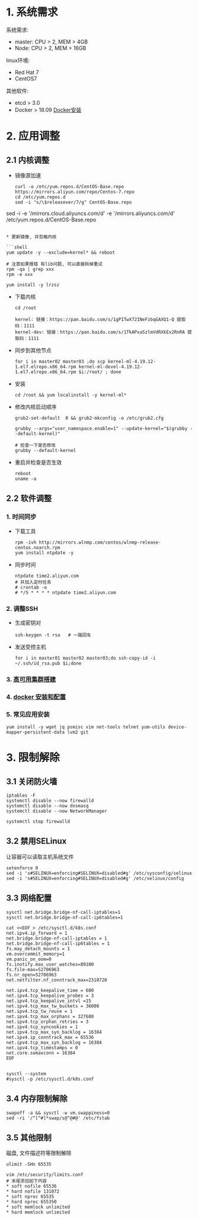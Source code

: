 # 1. 系统需求

系统需求:

* master: CPU > 2, MEM > 4GB
* Node: CPU > 2, MEM > 16GB

linux环境:

* Red Hat 7
* CentOS7

其他软件:

* etcd > 3.0
* Docker > 18.09  [Docker安装](..\01-Docker\01-安装.md) 

# 2. 应用调整

## 2.1 内核调整

* 镜像源加速

  ```shell
  curl -o /etc/yum.repos.d/CentOS-Base.repo https://mirrors.aliyun.com/repo/Centos-7.repo
  cd /etc/yum.repos.d
  sed -i "s/\$releasever/7/g" CentOS-Base.repo
sed -i -e '/mirrors.cloud.aliyuncs.com/d' -e '/mirrors.aliyuncs.com/d' /etc/yum.repos.d/CentOS-Base.repo
  ```
  
* 更新镜像, 并忽略内核

  ```shell
  yum update -y --exclude=kernel* && reboot
  
  # 注意如果报错 有lib问题, 可以直接拆掉重试
  rpm -qa | grep xxx
  rpm -e xxx
  
  yum install -y lrzsz
  ```

* 下载内核

  ```shell
  cd /root
  
  kernel: 链接：https://pan.baidu.com/s/1gPITwX72INeFzbqGAXQ1-Q 提取码：1111 
  kernel-dev: 链接：https://pan.baidu.com/s/1TkAPxaSzlmVdRXkEx2RnRA 提取码：1111 
  ```

* 同步到其他节点

  ```shell
  for i in master02 master03 ;do scp kernel-ml-4.19.12-1.el7.elrepo.x86_64.rpm kernel-ml-devel-4.19.12-1.el7.elrepo.x86_64.rpm $i:/root/ ; done
  ```

* 安装

  ```shell
  cd /root && yum localinstall -y kernel-ml*
  ```

* 修改内核启动顺序

  ```shell
  grub2-set-default  0 && grub2-mkconfig -o /etc/grub2.cfg
  
  grubby --args="user_namespace.enable=1" --update-kernel="$(grubby --default-kernel)"
  
  # 检查一下是否修改
  grubby --default-kernel
  ```

* 重启并检查是否生效

  ```shell
  reboot
  uname -a
  ```

## 2.2 软件调整

### 1. 时间同步

* 下载工具

  ```shell
  rpm -ivh http://mirrors.wlnmp.com/centos/wlnmp-release-centos.noarch.rpm
  yum install ntpdate -y
  ```

* 同步时间

  ```shell
  ntpdate time2.aliyun.com
  # 并加入定时任务
  # crontab -e
  # */5 * * * * ntpdate time2.aliyun.com
  ```


### 2. 调整SSH

* 生成密钥对

  ```shell
  ssh-keygen -t rsa   # 一路回车
  ```

* 发送受控主机

  ```shell
  for i in master01 master02 master03;do ssh-copy-id -i ~/.ssh/id_rsa.pub $i;done
  ```

### 3. [高可用集群搭建](..\..\01-代理\03-高可用\01-LVS\01-LVS(ipvs).md) 

### 4. [docker 安装和配置](..\01-Docker\01-安装.md) 

### 5. 常见应用安装

```shell
yum install -y wget jq psmisc vim net-tools telnet yum-utils device-mapper-persistent-data lvm2 git
```

# 3. 限制解除

## 3.1 关闭防火墙

```shell
iptables -F
systemctl disable --now firewalld
systemctl disable --now dnsmasq
systemctl disable --now NetworkManager

systemctl stop firewalld
```

## 3.2 禁用SELinux

让容器可以读取主机系统文件

```shell
setenforce 0
sed -i 's#SELINUX=enforcing#SELINUX=disabled#g' /etc/sysconfig/selinux
sed -i 's#SELINUX=enforcing#SELINUX=disabled#g' /etc/selinux/config
```

## 3.3 网络配置

```shell
sysctl net.bridge.bridge-nf-call-iptables=1
sysctl net.bridge.bridge-nf-call-ip6tables=1

cat <<EOF > /etc/sysctl.d/k8s.conf
net.ipv4.ip_forward = 1
net.bridge.bridge-nf-call-iptables = 1
net.bridge.bridge-nf-call-ip6tables = 1
fs.may_detach_mounts = 1
vm.overcommit_memory=1
vm.panic_on_oom=0
fs.inotify.max_user_watches=89100
fs.file-max=52706963
fs.nr_open=52706963
net.netfilter.nf_conntrack_max=2310720

net.ipv4.tcp_keepalive_time = 600
net.ipv4.tcp_keepalive_probes = 3
net.ipv4.tcp_keepalive_intvl =15
net.ipv4.tcp_max_tw_buckets = 36000
net.ipv4.tcp_tw_reuse = 1
net.ipv4.tcp_max_orphans = 327680
net.ipv4.tcp_orphan_retries = 3
net.ipv4.tcp_syncookies = 1
net.ipv4.tcp_max_syn_backlog = 16384
net.ipv4.ip_conntrack_max = 65536
net.ipv4.tcp_max_syn_backlog = 16384
net.ipv4.tcp_timestamps = 0
net.core.somaxconn = 16384
EOF


sysctl --system
#sysctl -p /etc/sysctl.d/k8s.conf
```

## 3.4 内存限制解除

```shell
swapoff -a && sysctl -w vm.swappiness=0
sed -ri '/^[^#]*swap/s@^@#@' /etc/fstab
```

## 3.5 其他限制

磁盘, 文件描述符等限制解除

```shell
ulimit -SHn 65535

vim /etc/security/limits.conf
# 末尾添加如下内容
* soft nofile 65536
* hard nofile 131072
* soft nproc 65535
* hard nproc 655350
* soft memlock unlimited
* hard memlock unlimited
```
